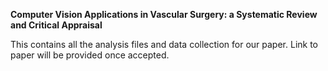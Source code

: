 **Computer Vision Applications in Vascular Surgery: a Systematic Review and Critical Appraisal**

This contains all the analysis files and data collection for our paper. Link to paper will be provided once accepted.
